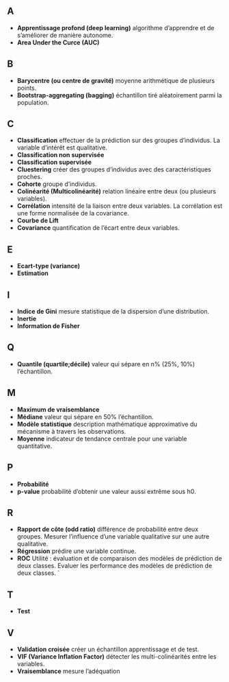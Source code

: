 ## A

* **Apprentissage profond (deep learning)** algorithme d’apprendre et de s’améliorer de manière autonome.
* **Area Under the Curce (AUC)**

## B

* **Barycentre (ou centre de gravité)** moyenne arithmétique de plusieurs points.
* **Bootstrap-aggregating (bagging)** échantillon tiré aléatoirement parmi la population.

## C

* **Classification** effectuer de la prédiction sur des groupes d’individus. La variable d’intérêt est qualitative.
* **Classification non supervisée**
* **Classification supervisée**
* **Cluestering** créer des groupes d’individus avec des caractéristiques proches.
* **Cohorte** groupe d’individus.
* **Colinéarité (Multicolinéarité)** relation linéaire entre deux (ou plusieurs variables).
* **Corrélation** intensité de la liaison entre deux variables. La corrélation est une forme normalisée de la covariance.
* **Courbe de Lift**
* **Covariance** quantification de l’écart entre deux variables.

## E

* **Ecart-type (variance)**
* **Estimation**

## I

* **Indice de Gini** mesure statistique de la dispersion d’une distribution.
* **Inertie**
* **Information de Fisher**

## Q

* **Quantile (quartile;décile)** valeur qui sépare en n% (25%, 10%) l’échantillon.

## M

* **Maximum de vraisemblance**
* **Médiane** valeur qui sépare en 50% l’échantillon.
* **Modèle statistique** description mathématique approximative du mécanisme à travers les observations.
* **Moyenne** indicateur de tendance centrale pour une variable quantitative.

## P

* **Probabilité**
* **p-value** probabilité d’obtenir une valeur aussi extrême sous h0.

## R

* **Rapport de côte (odd ratio)** différence de probabilité entre deux groupes. Mesurer l’influence d’une variable qualitative sur une autre qualitative.
* **Régression** prédire une variable continue.
* **ROC** Utilité : évaluation et de comparaison des modèles de prédiction de deux classes. Evaluer les performance des modèles de prédiction de deux classes. ´

## T

* **Test**

## V

* **Validation croisée** créer un échantillon apprentissage et de test.
* **VIF (Variance Inflation Factor)** détecter les multi-colinéarités entre les variables.
* **Vraisemblance** mesure l’adéquation

